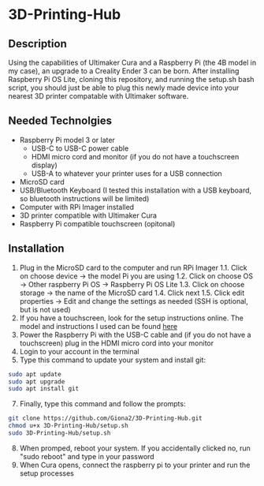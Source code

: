 # 3D-Printing-Hub
## Description
Using the capabilities of Ultimaker Cura and a Raspberry Pi (the 4B model in my case), an upgrade to a Creality Ender 3 can be born. After installing Raspberry Pi OS Lite, cloning this repository, and running the setup.sh bash script, you should just be able to plug this newly made device into your nearest 3D printer compatable with Ultimaker software.
## Needed Technolgies
- Raspberry Pi model 3 or later
  - USB-C to USB-C power cable
  - HDMI micro cord and monitor (if you do not have a touchscreen display)
  - USB-A to whatever your printer uses for a USB connection
- MicroSD card
- USB/Bluetooth Keyboard (I tested this installation with a USB keyboard, so bluetooth instructions will be limited)
- Computer with RPi Imager installed
- 3D printer compatible with Ultimaker Cura
- Raspberry Pi compatible touchscreen (opitonal)
## Installation
1. Plug in the MicroSD card to the computer and run RPi Imager
	1.1. Click on choose device -> the model Pi you are using
	1.2. Click on choose OS -> Other raspberry Pi OS -> Raspberry Pi OS Lite
	1.3. Click on choose storage -> the name of the MicroSD card
	1.4. Click next
	1.5. Click edit properties -> Edit and change the settings as needed (SSH is optional, but is not used)
2. If you have a touchscreen, look for the setup instructions online. The model and instructions I used can be found [here](https://www.raspberrypi.com/documentation/accessories/display.html)
3. Power the Raspberry Pi with the USB-C cable and (if you do not have a touchscreen) plug in the HDMI micro cord into your monitor
5. Login to your account in the terminal
6. Type this command to update your system and install git:
```bash
sudo apt update
sudo apt upgrade
sudo apt install git
```
7. Finally, type this command and follow the prompts:
```bash
git clone https://github.com/Giona2/3D-Printing-Hub.git
chmod u+x 3D-Printing-Hub/setup.sh
sudo 3D-Printing-Hub/setup.sh
```
8. When promped, reboot your system. If you accidentally clicked no, run "sudo reboot" and type in your password
9. When Cura opens, connect the raspberry pi to your printer and run the setup processes
